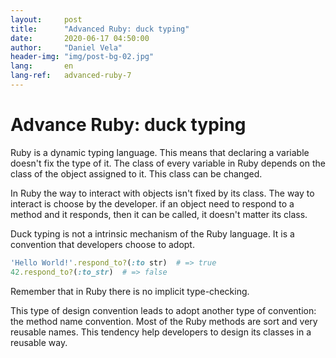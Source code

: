 ```yaml
---
layout:     post
title:      "Advanced Ruby: duck typing"
date:       2020-06-17 04:50:00
author:     "Daniel Vela"
header-img: "img/post-bg-02.jpg"
lang:       en
lang-ref:   advanced-ruby-7
---
```


# Advance Ruby: duck typing

Ruby is a dynamic typing language. This means that declaring a variable doesn't fix the type of it. The class of every variable in Ruby depends on the class of the object assigned to it. This class can be changed.

In Ruby the way to interact with objects isn't fixed by its class. The way to interact is choose by the developer. if an object need to respond to a method and it responds, then it can be called, it doesn't matter its class.

Duck typing is not a intrinsic mechanism of the Ruby language. It is a convention that developers choose to adopt. 

```ruby
'Hello World!'.respond_to?(:to str)  # => true  
42.respond_to?(:to_str)  # => false  
```

Remember that in Ruby there is no implicit type-checking.

This type of design convention leads to adopt another type of convention: the method name convention. Most of the Ruby methods are sort and very reusable names. This tendency help developers to design its classes in a reusable way.

